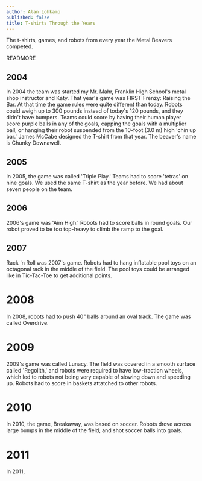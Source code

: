 ```yaml
---
author: Alan Lohkamp
published: false
title: T-shirts Through the Years
---
```

The t-shirts, games, and robots from every year the Metal Beavers competed.

READMORE

## 2004
In 2004 the team was started my Mr. Mahr, Franklin High School's metal shop instructor and Katy. That year's game was FIRST Frenzy: Raising the Bar. At that time the game rules were quite different than today. Robots could weigh up to 300 pounds instead of today's 120 pounds, and they didn't have bumpers. Teams could score by having their human player score purple balls in any of the goals, capping the goals with a multiplier ball, or hanging their robot suspended from the 10-foot (3.0 m) high 'chin up bar.' James McCabe designed the T-shirt from that year. The beaver's name is Chunky Downawell.

## 2005
In 2005, the game was called 'Triple Play.' Teams had to score 'tetras' on nine goals. We used the same T-shirt as the year before. We had about seven people on the team.

## 2006
2006's game was 'Aim High.' Robots had to score balls in round goals. Our robot proved to be too top-heavy to climb the ramp to the goal.

## 2007
Rack 'n Roll was 2007's game. Robots had to hang inflatable pool toys on an octagonal rack in the middle of the field. The pool toys could be arranged like in Tic-Tac-Toe to get additional points.

# 2008
In 2008, robots had to push 40" balls around an oval track. The game was called Overdrive.

# 2009
2009's game was called Lunacy. The field was covered in a smooth surface called 'Regolith,' and robots were required to have low-traction wheels, which led to robots not being very capable of slowing down and speeding up. Robots had to score in baskets attatched to other robots.

# 2010
In 2010, the game, Breakaway, was based on soccer. Robots drove across large bumps in the middle of the field, and shot soccer balls into goals.

# 2011
In 2011, 